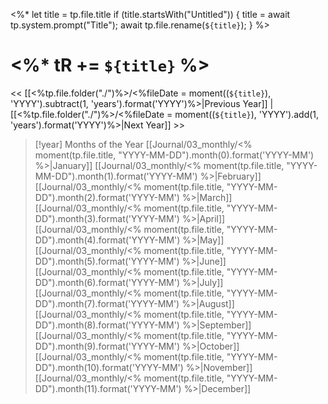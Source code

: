 <%*
    let title = tp.file.title 
    if (title.startsWith("Untitled")) {
        title = await tp.system.prompt("Title");
        await tp.file.rename(`${title}`);
    }
%>
# <%* tR += `${title}` %>

<< [[<%tp.file.folder("./")%>/<%fileDate = moment((`${title}`), 'YYYY').subtract(1, 'years').format('YYYY')%>|Previous Year]] | [[<%tp.file.folder("./")%>/<%fileDate = moment((`${title}`), 'YYYY').add(1, 'years').format('YYYY')%>|Next Year]] >>




> [!year] Months of the Year
> [[Journal/03_monthly/<% moment(tp.file.title, "YYYY-MM-DD").month(0).format('YYYY-MM') %>|January]]
> [[Journal/03_monthly/<% moment(tp.file.title, "YYYY-MM-DD").month(1).format('YYYY-MM') %>|February]]
> [[Journal/03_monthly/<% moment(tp.file.title, "YYYY-MM-DD").month(2).format('YYYY-MM') %>|March]]
> [[Journal/03_monthly/<% moment(tp.file.title, "YYYY-MM-DD").month(3).format('YYYY-MM') %>|April]]
> [[Journal/03_monthly/<% moment(tp.file.title, "YYYY-MM-DD").month(4).format('YYYY-MM') %>|May]]
> [[Journal/03_monthly/<% moment(tp.file.title, "YYYY-MM-DD").month(5).format('YYYY-MM') %>|June]]
> [[Journal/03_monthly/<% moment(tp.file.title, "YYYY-MM-DD").month(6).format('YYYY-MM') %>|July]]
> [[Journal/03_monthly/<% moment(tp.file.title, "YYYY-MM-DD").month(7).format('YYYY-MM') %>|August]]
> [[Journal/03_monthly/<% moment(tp.file.title, "YYYY-MM-DD").month(8).format('YYYY-MM') %>|September]]
> [[Journal/03_monthly/<% moment(tp.file.title, "YYYY-MM-DD").month(9).format('YYYY-MM') %>|October]]
> [[Journal/03_monthly/<% moment(tp.file.title, "YYYY-MM-DD").month(10).format('YYYY-MM') %>|November]]
> [[Journal/03_monthly/<% moment(tp.file.title, "YYYY-MM-DD").month(11).format('YYYY-MM') %>|December]]

